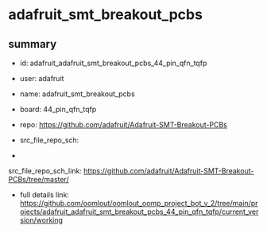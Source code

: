# adafruit_smt_breakout_pcbs
 
## summary 
* id: adafruit_adafruit_smt_breakout_pcbs_44_pin_qfn_tqfp
* user: adafruit
* name: adafruit_smt_breakout_pcbs
* board: 44_pin_qfn_tqfp
* repo: https://github.com/adafruit/Adafruit-SMT-Breakout-PCBs



* src_file_repo_sch: 
*
 src_file_repo_sch_link: https://github.com/adafruit/Adafruit-SMT-Breakout-PCBs/tree/master/
* full details link: https://github.com/oomlout/oomlout_oomp_project_bot_v_2/tree/main/projects/adafruit_adafruit_smt_breakout_pcbs_44_pin_qfn_tqfp/current_version/working  






